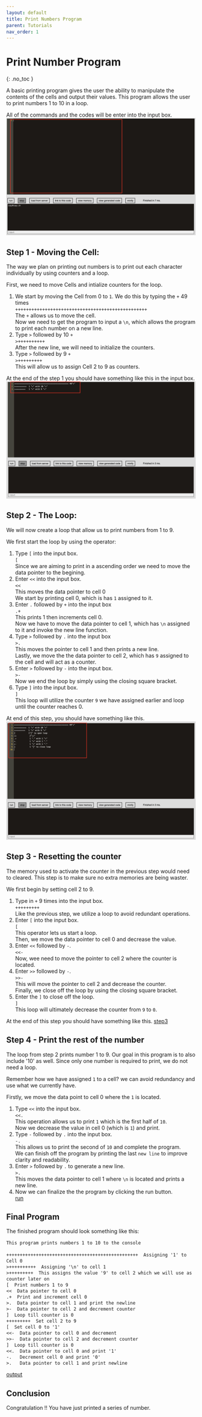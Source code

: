 ```yaml
---
layout: default
title: Print Numbers Program
parent: Tutorials
nav_order: 1
---
```


# Print Number Program
{: .no_toc }

A basic printing program gives the user the ability to manipulate the contents of the cells and output their values. This program allows the user to print numbers 1 to 10 in a loop.

All of the commands and the codes will be enter into the input box.
![inputbox](https://github.com/LinnyPurple/Lachlan-George-Joey/blob/gh-pages/assets/images/inputbox.png?raw=true"inputbox")

## Step 1 - Moving the Cell:
The way we plan on printing out numbers is to print out each character individually by using counters and a loop.

First, we need to move Cells and intialize counters for the loop.

1. We start by moving the Cell from 0 to `1`. We do this by typing the `+` 49 times  
`+++++++++++++++++++++++++++++++++++++++++++++++++`  
The `+` allows us to move the cell.  
Now we need to get the program to input a `\n`, which allows the program to print each number on a new line.
2. Type `>` followed by 10 `+`  
`>++++++++++`  
After the new line, we will need to initialize the counters.  
3. Type `>` followed by 9 `+`  
`>+++++++++`  
This will allow us to assign Cell 2 to 9 as counters.  

At the end of the step 1 you should have something like this in the input box.
![step1](https://github.com/LinnyPurple/Lachlan-George-Joey/blob/gh-pages/assets/images/step1.png?raw=true"step1")

## Step 2 - The Loop:
We will now create a loop that allow us to print numbers from 1 to 9.

We first start the loop by using the operator:

1. Type `[` into the input box.  
`[`  
Since we are aiming to print in a ascending order we need to move the data pointer to the begining.  
2. Enter `<<` into the input box.  
`<<`  
This moves the data pointer to cell 0  
We start by printing cell 0, which is has `1` assigned to it.  
3. Enter `.` followed by `+` into the input box  
`.+`  
This prints 1 then increments cell 0.  
Now we have to move the data pointer to cell 1, which has `\n` assigned to it and invoke the new line function.  
4. Type `>` followed by `.` into the input box  
`>.`  
This moves the pointer to cell 1 and then prints a new line.  
Lastly, we move the the data pointer to cell 2, which has `9` assigned to the cell and will act as a counter.  
5. Enter `>` followed by `-` into the input box.  
`>-`  
Now we end the loop by simply using the closing square bracket.  
6. Type `]` into the input box.  
`]`  
This loop will utilize the counter `9` we have assigned earlier and loop until the counter reaches 0.  

At end of this step, you should have something like this.
![step2](https://github.com/LinnyPurple/Lachlan-George-Joey/blob/gh-pages/assets/images/step2.png?raw=true"step2")

## Step 3 - Resetting the counter
The memory used to activate the counter in the previous step would need to cleared. This step is to make sure no extra memories are being waster.

We first begin by setting cell 2 to 9.

1. Type in `+` 9 times into the input box.  
`+++++++++`  
Like the previous step, we utilize a loop to avoid redundant operations.  
2. Enter `[` into the input box.  
`[`  
This operator lets us start a loop.  
Then, we move the data pointer to cell 0 and decrease the value.  
3. Enter `<<` followed by `-`.  
`<<-`  
Now, wee need to move the pointer to cell 2 where the counter is located.  
4. Enter `>>` followed by `-`.  
`>>-`  
This will move the pointer to cell 2 and decrease the counter.  
Finally, we close off the loop by using the closing square bracket.  
5. Enter the `]` to close off the loop.  
`]`  
This loop will ultimately decrease the counter from `9` to `0`.

At the end of this step you should have something like this.
[step3](https://github.com/LinnyPurple/Lachlan-George-Joey/blob/gh-pages/assets/images/step3.png?raw=true"step3")

## Step 4 - Print the rest of the number
The loop from step 2 prints number 1 to 9. Our goal in this program is to also include '10' as well. Since only one number is required to print, we do not need a loop.

Remember how we have assigned `1` to a cell? we can avoid redundancy and use what we currently have.

Firstly, we move the data point to cell 0 where the `1` is located.

1. Type `<<` into the input box.  
`<<.`  
This operation allows us to print `1` which is the first half of `10`.  
Now we decrease the value in cell 0 (which is `1`) and print.  
2. Type `-` followed by `.` into the input box.  
`-.`  
This allows us to print the second of `10` and complete the program.  
We can finish off the program by printing the last `new line` to improve clarity and readability.  
3. Enter `>` followed by `.` to generate a new line.  
`>.`  
This moves the data pointer to cell 1 where `\n` is located and prints a new line.  
4. Now we can finalize the the program by clicking the run button.  
[run](https://github.com/LinnyPurple/Lachlan-George-Joey/blob/gh-pages/assets/images/run%20button.png?raw=true"run")

## Final Program
The finished program should look something like this:
```
This program prints numbers 1 to 10 to the console

+++++++++++++++++++++++++++++++++++++++++++++++++  Assigning '1' to Cell 0
>++++++++++  Assigning '\n' to cell 1
>+++++++++  This assigns the value '9' to cell 2 which we will use as counter later on
[  Print numbers 1 to 9
<<  Data pointer to cell 0
.+  Print and increment cell 0
>.  Data pointer to cell 1 and print the newline
>-  Data pointer to cell 2 and decrement counter
]  Loop till counter is 0
+++++++++  Set cell 2 to 9
[  Set cell 0 to '1'
<<-  Data pointer to cell 0 and decrement
>>-  Data pointer to cell 2 and decrement counter
]  Loop till counter is 0
<<.  Data pointer to cell 0 and print '1'
-.   Decrement cell 0 and print '0'
>.   Data pointer to cell 1 and print newline
```
[output](https://github.com/LinnyPurple/Lachlan-George-Joey/blob/gh-pages/assets/images/output.png?raw=true"output")

## Conclusion
Congratulation !! You have just printed a series of number.
